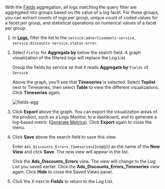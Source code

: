 With the <a href="https://docs.datadoghq.com/logs/explorer/#fields" target="_blank">Fields</a> aggregation, all logs matching the query filter are aggregated into groups based on the value of a log facet. For these groups, you can extract counts of logs per group, unique count of coded values for a facet per group, and statistical operations on numerical values of a facet per group.

1. In <a href="https://app.datadoghq.com/logs" target="_datadog">**Logs**</a>, filter the list to the `service:advertisements-service`, `service:discounts-service`, `status:error`.

2. Select `Fields` for **Aggregate by** below the search field. A graph visualization of the filtered logs will replace the Log List.  

    Group the fields by service so that it reads **Aggregate by** `Fields` of `Service`.

    Above the graph, you'll see that **Timeseries** is selected. Select **Toplist** next to Timeseries, then select **Table** to view the different visualizations. Click **Timeseries** again.

    ![fields-agg](querylogs/assets/fields-agg.gif)

3. Click **Export** above the graph. You can export the visualization areas of the product, such as a Logs Monitor, to a dashboard, and to generate a log-based metric (<a href="https://docs.datadoghq.com/logs/logs_to_metrics/" target="_blank">Generate Metrics</a>). Click **Export** again to close the menu.

4. Click **Save** above the search field to save this view.

    Enter `Ads_Discounts_Errors_Timeseries`{{copy}} as the name of the **New View** and click **Save**. The new view will appear in the list. 

    Click the **Ads_Discounts_Errors** view. The view will change to the Log List you saved earlier. Click the **Ads_Discounts_Errors_Timeseries** view again. Click **Hide** to close the Saved Views panel.

5. Click the X next to **Fields** to return to the Log List.